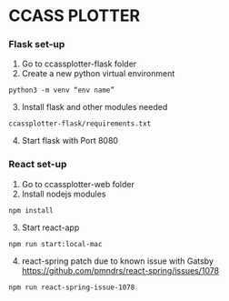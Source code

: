 # CCASS PLOTTER

### Flask set-up
1. Go to ccassplotter-flask folder
2. Create a new python virtual environment 
```
python3 -m venv “env name”
```
3. Install flask and other modules needed 
```
ccassplotter-flask/requirements.txt
```
4. Start flask with Port 8080

### React set-up
1. Go to ccassplotter-web folder
2. Install nodejs modules 
```
npm install
```
3. Start react-app 
```
npm run start:local-mac
```
4. react-spring patch due to known issue with Gatsby
https://github.com/pmndrs/react-spring/issues/1078
```
npm run react-spring-issue-1078
```
